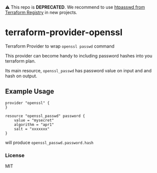 :warning: This repo is **DEPRECATED**. We recommend to use [htpasswd from Terraform Registry](https://registry.terraform.io/providers/loafoe/htpasswd) in new projects.

# terraform-provider-openssl

Terraform Provider to wrap `openssl passwd` command

This provider can become handy to including password hashes into you terraform plan.

Its main resource, `openssl_passwd` has password value on input and and hash on output.

## Example Usage
```
provider "openssl" {
}

resource "openssl_passwd" password {
    value = "mysecret"
    algorithm = "apr1"
    salt = "xxxxxxx"
}
```

will produce `openssl_passwd.password.hash`

### License 

MIT
